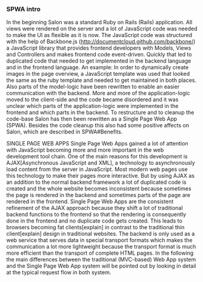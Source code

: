 ### SPWA intro
In the beginning Salon was a standard Ruby on Rails (Rails) application. All views were rendered on the server and a lot of JavaScript code was needed to make the UI as flexible as it is now. The JavaScript code was structured with the help of Backbone.js (http://documentcloud.github.com/backbone/) a JavaScript library that provides frontend developers with Models, Views and Controllers and makes frontend code event-driven. Quickly that led to duplicated code that needed to get implemented in the backend language and in the frontend language. An example: In order to dynamically create images in the page overview, a JavaScript template was used that looked the same as the ruby template and needed to get maintained in both places. Also parts of the model-logic have been rewritten to enable an easier communication with the backend. More and more of the application-logic moved to the client-side and the code became disordered and it was unclear which parts of the application-logic were implemented in the frontend and which parts in the backend. 
To restructure and to cleanup the code-base Salon has then been rewritten as a Single Page Web App (SPWA). Besides the code cleanup this also had some positive affects on Salon, which are described in SPWA#Benefits.

SINGLE PAGE WEB APPS
Single Page Web Apps gained a lot of attention with JavaScript becoming more and more important in the web development tool chain. One of the main reasons for this development is AJAX[Asynchronous JavaScript and XML], a technology to asynchronously load content from the server in JavaScript. Most modern web pages use this technology to make their pages more interactive. But by using AJAX as an addition to the normal backend framework a lot of duplicated code is created and the whole website becomes inconsistent because sometimes the page is rendered in the backend and sometimes parts of the page are rendered in the frontend.
Single Page Web Apps are the consistent refinement of the AJAX approach because they shift a lot of traditional backend functions to the frontend so that the rendering is consequently done in the frontend and no duplicate code gets created. This leads to browsers becoming fat clients[explain] in contrast to the traditional thin client[explain] design in traditional websites. The backend is only used as a web service that serves data in special transport formats which makes the communication a lot more lightweight because the transport format is much more efficient than the transport of complete HTML pages.
In the following the main differences between the traditional (MVC-based) Web App system and the Single Page Web App system will be pointed out by looking in detail at the typical request flow in both system.
